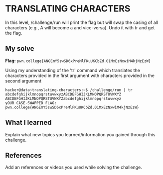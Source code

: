 # TRANSLATING CHARACTERS
In this level, /challenge/run will print the flag but will swap the casing of all characters (e.g., A will become a and vice-versa). Undo it with tr and get the flag.

## My solve
**Flag:** `pwn.college{ANGEmY5swSD6xPreMlFKuUKCbZd.01MxEzNxwiM4kjNzEzW}`

Using my understanding of the 'tr' command which translates the characters provided in the first argument with characters provided in the second argument 

```
hacker@data~translating-characters:~$ /challenge/run | tr abcdefghijklmnopqrstuvwxyzABCDEFGHIJKLMNOPQRSTUVWXYZ ABCDEFGHIJKLMNOPQRSTUVWXYZabcdefghijklmnopqrstuvwxyz
yOUR CASE-SWAPPED FLAG:
pwn.college{ANGEmY5swSD6xPreMlFKuUKCbZd.01MxEzNxwiM4kjNzEzW}
```

## What I learned
Explain what new topics you learned/information you gained through this challenge.

## References 
Add an references or videos you used while solving the challenge.
